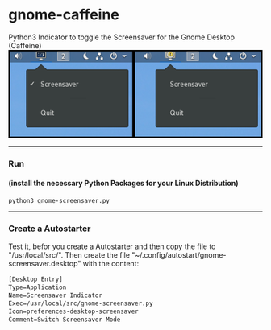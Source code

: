 # gnome-caffeine
Python3 Indicator to toggle the Screensaver for the Gnome Desktop (Caffeine)
![Alt text](/screenshot.png?raw=true "Screenshot")
___
### Run
#### (install the necessary Python Packages for your Linux Distribution)
```
python3 gnome-screensaver.py
```
___
### Create a Autostarter
Test it, befor you create a Autostarter and then copy the file to "/usr/local/src/".
Then create the file "~/.config/autostart/gnome-screensaver.desktop" with the content:
```
[Desktop Entry]
Type=Application
Name=Screensaver Indicator
Exec=/usr/local/src/gnome-screensaver.py
Icon=preferences-desktop-screensaver
Comment=Switch Screensaver Mode
```
